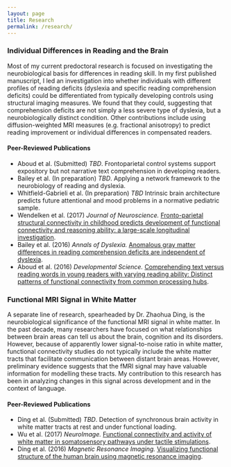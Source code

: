 ```yaml
---
layout: page
title: Research
permalink: /research/
---
```


### Individual Differences in Reading and the Brain
Most of my current predoctoral research is focused on investigating the neurobiological basis for differences in reading skill. In my first published manuscript, I led an investigation into whether individuals with different profiles of reading deficits (dyslexia and specific reading comprehension deficits) could be differentiated from typically developing controls using structural imaging measures. We found that they could, suggesting that comprehension deficits are not simply a less severe type of dyslexia, but a neurobiologically distinct condition. Other contributions include using diffusion-weighted MRI measures (e.g. fractional anisotropy) to predict reading improvement or individual differences in compensated readers. 

#### Peer-Reviewed Publications
- Aboud et al. (Submitted) *TBD*. Frontoparietal control systems support expository but not narrative text comprehension in developing readers.
- Bailey et al. (In preparation) *TBD*. Applying a network framework to the neurobiology of reading and dyslexia.
- Whitfield-Gabrieli et al. (In preparation) *TBD* Intrinsic brain architecture predicts future attentional and mood problems in a normative pediatric sample.
- Wendelken et al. (2017) *Journal of Neuroscience.* [Fronto-parietal structural connectivity in childhood predicts development of functional connectivity and reasoning ability: a large-scale longitudinal investigation](http://www.jneurosci.org/content/37/35/8549).
- Bailey et al. (2016) *Annals of Dyslexia.* [Anomalous gray matter differences in reading comprehension deficits are independent of dyslexia](https://link.springer.com/article/10.1007/s11881-015-0114-y). 
- Aboud et al. (2016) *Developmental Science.* [Comprehending text versus reading words in young readers with varying reading ability: Distinct patterns of functional connectivity from common processing hubs](http://onlinelibrary.wiley.com/doi/10.1111/desc.12422/full). 

### Functional MRI Signal in White Matter
A separate line of research, spearheaded by Dr. Zhaohua Ding, is the neurobiological significance of the functional MRI signal in white matter. In the past decade, many researchers have focused on what relationships between brain areas can tell us about the brain, cognition and its disorders. However, because of apparently lower signal-to-noise ratio in white matter, functional connectivity studies do not typically include the white matter tracts that facilitate communication between distant brain areas. However, preliminary evidence suggests that the fMRI signal may have valuable information for modelling these tracts. My contribution to this research has been in analyzing changes in this signal across development and in the context of language. 

#### Peer-Reviewed Publications
- Ding et al. (Submitted) *TBD*. Detection of synchronous brain activity in white matter tracts at rest and under functional loading.
- Wu et al. (2017) *NeuroImage.* [Functional connectivity and activity of white matter in somatosensory pathways under tactile stimulations](http://www.sciencedirect.com/science/article/pii/S1053811917301878).
- Ding et al. (2016) *Magnetic Resonance Imaging.* [Visualizing functional structure of the human brain using magnetic resonance imaging](http://www.sciencedirect.com/science/article/pii/S0730725X15002258). 